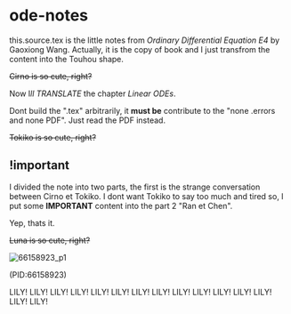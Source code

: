 # ode-notes

this.source.tex is the little notes from *Ordinary Differential Equation E4* by Gaoxiong Wang.
Actually, it is the copy of book and I just transfrom the content into the Touhou shape.

~~Cirno is so cute, right?~~

Now I*ll* *TRANSLATE* the chapter *Linear ODEs*.

Dont build the ".tex" arbitrarily, it **must be** contribute to the "none .errors and none PDF". Just read the PDF instead.

~~Tokiko is so cute, right?~~

## !important

I divided the note into two parts, the first is the strange conversation between Cirno et Tokiko. I dont want Tokiko to say too much and tired so, I put some **IMPORTANT** content into the part 2 "Ran et Chen".

Yep, thats it.

~~Luna is so cute, right?~~

![66158923_p1](https://user-images.githubusercontent.com/104732548/169655356-17fdb0d6-bf80-42cb-84a2-e2751685d081.png)

(PID:66158923)

LILY! LILY! LILY!
LILY! LILY! LILY!
LILY! LILY! LILY!
LILY! LILY! LILY!
LILY! LILY! LILY!
